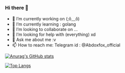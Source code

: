 ### Hi there 👋


- 🔭 I’m currently working on (;ŏ﹏ŏ)
- 🌱 I’m currently learning : golang
- 👯 I’m looking to collaborate on ...
- 🤔 I’m looking for help with (everything) xd
- 💬 Ask me about me :v
- 📫 How to reach me: 
Telegram 
id : @Abdoxfox_official


[![Anurag's GitHub stats](https://github-readme-stats.vercel.app/api?username=abdoxfox)](https://github.com/anuraghazra/github-readme-stats)


[![Top Langs](https://github-readme-stats.vercel.app/api/top-langs/?username=abdoxfox)](https://github.com/anuraghazra/github-readme-stats)
